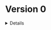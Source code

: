 # Version 0

<details>

### 0.1.0 `17 février 2024`

-   Copy of starter Vite/React to reset the project

### 0.2.0 `17 février 2024`

-   Add changelog to keep trace of all futur changes
-   Change index.HTML title
-   Update dependencies
-   Update name and repo link in package.json
-   Change favicon to right one
-   Re arrange IndexImporter
-   Delete all starter content
-   Change Font-Family of project from Poppins to Inknut Antiqua
-   Add alias to the project

### 0.2.1 `17 février 2024`

-   Add react-router-dom to the project
-   Add 'specials' to the alias
-   Create Component 'AppRouter' in special, wich contain React Router in futur
-   Transform export default to named export
-   Add slice and add it to redux

### 0.2.2 `17 février 2024`

-   Create 5 components that will be the main one of the app
-   Create routes in React Router component

### 0.2.3 `17 février 2024`

-   Add some colors variables
-   Create two dev component to help in futur
-   Create base of App component with background image

### 0.2.4 `17 février 2024`

-   Create basic navigation around five main pages
-   Add homeIcon to allow to return to HomePage in other page

### 0.2.5 `17 février 2024`

-   Create Checkbox component to handle all boolean input in the futur
-   Add WakeorSleepScreen option to DevOption and show info in devInfo

### 0.2.6 `18 février 2024`

-   Add Steps.json data file, to got all step wich will append during game
-   Add GameStep component, to handle the sequence of step

### 0.2.7 `18 février 2024`

-   Add a dedicated component to the next step button
-   Add a dedicated utilitie file to handle the logic in searching the next valid step
-   Move ShowSleepOrAwakeScreen in GameData object in slice
-   Add some new variable in this object
-   Add them to dev info component, arrange style to more readability
-   Add types .d.ts files to handle GameData and Steps types

### 0.2.8 `18 février 2024`

-   Find a good way to return the right index in stepFinder. Add condition will be easy in futur
-   Apply Prettier and Eslint in all files

### 0.2.9 `18 février 2024`

-   Change in wakeScreen conditional function in stepFinder, response become return
-   Add Select input in DevOptions to handle change of app screen size
-   This params handle classname attribution

### 0.2.10 `28 février 2024`

-   Add content to HomePage, and to have image, add ImageImporter file
-   Update dependencies

### 0.2.11 `1er mars 2024`

-   Update dependencies
-   Add new component AppButton to handle all current and futur button of the app, wich will be uniform
-   Add title to Dev Box
-   Replace 'Option' button to access option menu by gearIcon, new SVG component
-   Move AppRouter outside of its folder, because it doesn't have SCSS file
-   Change route of /game to /game/* to handle all Game Routes associeted in another router, GameRouter
-   Thus, AppRouter, on the route /game/* call GameRouter wich handle rest of routes and deletion of GamePage component
-   Add the first element of Game Configuration, with the Player Number Selector, with Range input

### 0.2.12 `2 mars 2024`

-   Add image of the game roles, they are the same like board game cards
-   Change Slider component's name to PlayerNumber
-   Add roles.json file, wich describe the basic data of each role
-   Move HomeIcon and OptionsGear outside of their folder beaucse they don't have scss file
-   Create file for futur BackIcon svg component
-   Transfer of the top of CreateCompo file to a dedicated component, wich handle title and link to go back
-   Starting of the creation of parts wich handle the composition of game's roles

### 0.2.13 `2 mars 2024`

-   Add a minus and plus icon as SVGs components
-   Remove the border-radius of the app and increase padding of it
-   Little change on DevParts, add a new font to contrast with the app
-   Add a new font for number, because those of Inknut Antiqua are not aligned
-   Add 'composition' object in slice to handle futur entry of the game composition
-   Add types to handle it
-   Create new component for the selection of role in composition
-   Create div for each role, no logic implemented, so nothing work for now
-   Given that 'role' from roles.json is passed as props, creation of a type file

### 0.2.14 `2 mars 2024`

-   Add new Types for the new Array in slice : Composition, different array from PlayerData
-   Playerdata will be used for game, while Composition will be used for create the game with role selection
-   Default app size (dev variable) is now on 480px
-   Add all the logic to change the composition, changing quantity of each role
-   Button that can't be used will be hidden

### 0.2.15 `3 mars 2024`

-   Initializing gameData.composition to avoid having to do it when loading component RoleSelection
-   Correct the error of unique key in RolesChoice by replacing <></> with React.Fragment
-   Remake of all composition choice logic to handle more possibility and avoid bugs
-   Some css change, with element pointer's event, size and position
-   Remove the balance score of roles to make room and have a more understandable interface

### 0.2.16 `3 mars 2024`

-   Fix sccs to have both visual transition when one role is selected

</details>